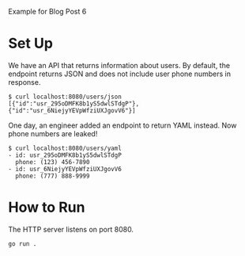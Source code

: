 Example for Blog Post 6

# Set Up

We have an API that returns information about users. By default, the endpoint
returns JSON and does not include user phone numbers in response.

```shell
$ curl localhost:8080/users/json
[{"id":"usr_295oDMFK8b1yS5dwlSTdgP"},{"id":"usr_6NiejyYEVpWfziUXJgovV6"}]
```

One day, an engineer added an endpoint to return YAML instead. Now phone numbers
are leaked!

```shell
$ curl localhost:8080/users/yaml
- id: usr_295oDMFK8b1yS5dwlSTdgP
  phone: (123) 456-7890
- id: usr_6NiejyYEVpWfziUXJgovV6
  phone: (777) 888-9999

```

# How to Run

The HTTP server listens on port 8080.

```shell
go run .
```
